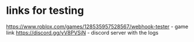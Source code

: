 # links for testing
https://www.roblox.com/games/128535957528567/webhook-tester - game link
https://discord.gg/yV8PVSjN - discord server with the logs
